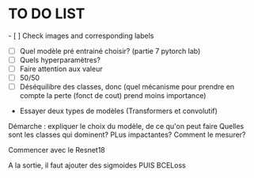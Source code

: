 # TO DO LIST

- [ ] Check images and corresponding labels
- [ ] Quel modèle pré entrainé choisir? (partie 7 pytorch lab)
- [ ] Quels hyperparamètres?
- [ ] Faire attention aux valeur 
- [ ] 50/50
- [ ] Déséquilibre des classes, donc (quel mécanisme pour prendre en compte la perte (fonct de cout) prend moins importance)
- Essayer deux types de modèles (Transformers et convolutif)

Démarche : expliquer le choix du modèle, de ce qu'on peut faire 
Quelles sont les classes qui dominent? PLus impactantes? Comment le mesurer?

Commencer avec le Resnet18


A la sortie, il faut ajouter des sigmoides PUIS BCELoss